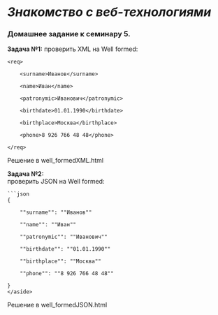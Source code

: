# *Знакомство с веб-технологиями* #
### **Домашнее задание к семинару 5.** ### 

**Задача №1:** проверить XML на Well formed:

    <req>

        <surname>Иванов</surname>

        <name>Иван</name>

        <patronymic>Иванович</patronymic>

        <birthdate>01.01.1990</birthdate>

        <birthplace>Москва</birthplace>

        <phone>8 926 766 48 48</phone>

    </req>

Решение в well_formedXML.html

**Задача №2:**\
проверить JSON на Well formed:

    ```json
    {

        ""surname"": ""Иванов""

        ""name"": ""Иван""

        ""patronymic"": ""Иванович""

        ""birthdate"": ""01.01.1990""

        ""birthplace"": ""Москва""

        ""phone"": ""8 926 766 48 48""

    }
    </aside>

Решение в well_formedJSON.html